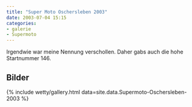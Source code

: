 ```yaml
---
title: "Super Moto Oschersleben 2003"
date: 2003-07-04 15:15
categories: 
- galerie
- Supermoto
---
```

Irgendwie war meine Nennung verschollen. Daher gabs auch die hohe Startnummer 146.

<!--more-->

## Bilder

{% include wetty/gallery.html data=site.data.Supermoto-Oschersleben-2003 %}